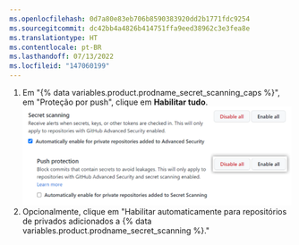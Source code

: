 ```yaml
---
ms.openlocfilehash: 0d7a80e83eb706b8590383920dd2b1771fdc9254
ms.sourcegitcommit: dc42bb4a4826b414751ffa9eed38962c3e3fea8e
ms.translationtype: HT
ms.contentlocale: pt-BR
ms.lasthandoff: 07/13/2022
ms.locfileid: "147060199"
---
```

1. Em "{% data variables.product.prodname_secret_scanning_caps %}", em "Proteção por push", clique em **Habilitar tudo**.
   ![Captura de tela que mostra como habilitar a proteção por push na {% data variables.product.prodname_secret_scanning %} para uma organização](/assets/images/help/organizations/secret-scanning-enable-push-protection.png)
1. Opcionalmente, clique em "Habilitar automaticamente para repositórios de privados adicionados a {% data variables.product.prodname_secret_scanning %}."
